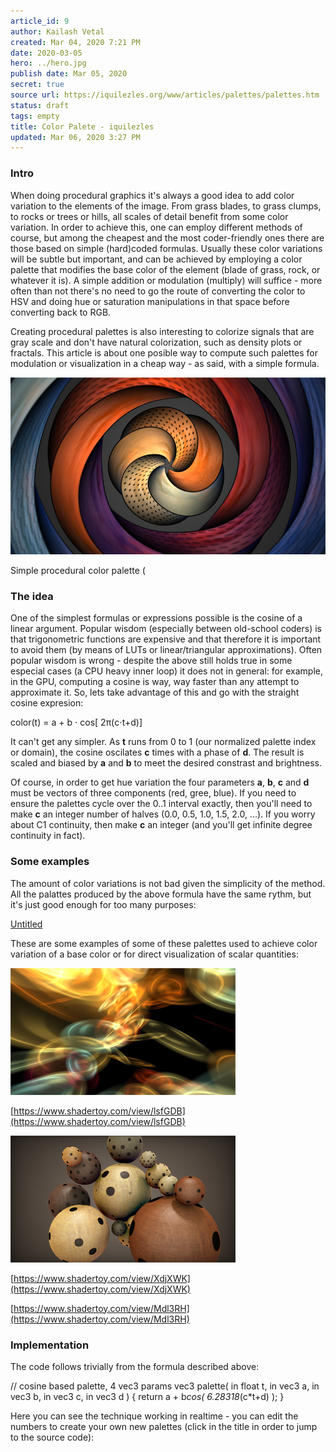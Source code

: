 ```yaml
---
article_id: 9
author: Kailash Vetal
created: Mar 04, 2020 7:21 PM
date: 2020-03-05
hero: ../hero.jpg
publish date: Mar 05, 2020
secret: true
source url: https://iquilezles.org/www/articles/palettes/palettes.htm
status: draft
tags: empty
title: Color Palete - iquilezles
updated: Mar 06, 2020 3:27 PM
---
```

### Intro

When doing procedural graphics it's always a good idea to add color variation to the elements of the image. From grass blades, to grass clumps, to rocks or trees or hills, all scales of detail benefit from some color variation. In order to achieve this, one can employ different methods of course, but among the cheapest and the most coder-friendly ones there are those based on simple (hard)coded formulas. Usually these color variations will be subtle but important, and can be achieved by employing a color palette that modifies the base color of the element (blade of grass, rock, or whatever it is). A simple addition or modulation (multiply) will suffice - more often than not there's no need to go the route of converting the color to HSV and doing hue or saturation manipulations in that space before converting back to RGB.

Creating procedural palettes is also interesting to colorize signals that are gray scale and don't have natural colorization, such as density plots or fractals. This article is about one posible way to compute such palettes for modulation or visualization in a cheap way - as said, with a simple formula.

![9/gfx00.jpg](9/gfx00.jpg)

Simple procedural color palette (

### The idea

One of the simplest formulas or expressions possible is the cosine of a linear argument. Popular wisdom (especially between old-school coders) is that trigonometric functions are expensive and that therefore it is important to avoid them (by means of LUTs or linear/triangular approximations). Often popular wisdom is wrong - despite the above still holds true in some especial cases (a CPU heavy inner loop) it does not in general: for example, in the GPU, computing a cosine is way, way faster than any attempt to approximate it. So, lets take advantage of this and go with the straight cosine expresion:

color(t) = a + b ⋅ cos[ 2π(c⋅t+d)]

It can't get any simpler. As **t** runs from 0 to 1 (our normalized palette index or domain), the cosine oscilates **c** times with a phase of **d**. The result is scaled and biased by **a** and **b** to meet the desired constrast and brightness.

Of course, in order to get hue variation the four parameters **a**, **b**, **c** and **d** must be vectors of three components (red, gree, blue). If you need to ensure the palettes cycle over the 0..1 interval exactly, then you'll need to make **c** an integer number of halves (0.0, 0.5, 1.0, 1.5, 2.0, ...). If you worry about C1 continuity, then make **c** an integer (and you'll get infinite degree continuity in fact).

### Some examples

The amount of color variations is not bad given the simplicity of the method. All the palattes produced by the above formula have the same rythm, but it's just good enough for too many purposes:

[Untitled](9/Untitled%20Database.csv)

These are some examples of some of these palettes used to achieve color variation of a base color or for direct visualization of scalar quantities:

![9/gfx02.jpg](9/gfx02.jpg)

[https://www.shadertoy.com/view/lsfGDB](https://www.shadertoy.com/view/lsfGDB)

![9/gfx03.jpg](9/gfx03.jpg)

[https://www.shadertoy.com/view/XdjXWK](https://www.shadertoy.com/view/XdjXWK)

[https://www.shadertoy.com/view/Mdl3RH](https://www.shadertoy.com/view/Mdl3RH)

### Implementation

The code follows trivially from the formula described above:

// cosine based palette, 4 vec3 params vec3 palette( in float t, in vec3 a, in vec3 b, in vec3 c, in vec3 d ) { return a + b*cos( 6.28318*(c*t+d) ); }

Here you can see the technique working in realtime - you can edit the numbers to create your own new palettes (click in the title in order to jump to the source code):
